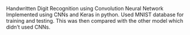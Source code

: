 Handwritten Digit Recognition using Convolution Neural Network
Implemented using CNNs and Keras in python. Used MNIST database for training and testing. This was then compared with the other model which didn’t used CNNs.
